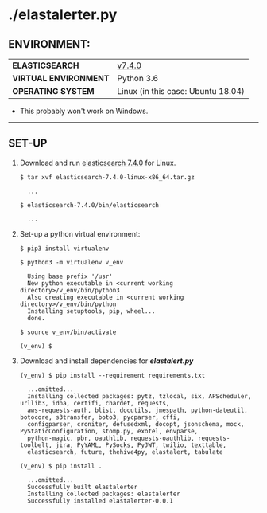 # ./elastalerter.py

## ENVIRONMENT:

<table>
<tr>
	<td><strong>ELASTICSEARCH</strong></td>
	<td><a href="https://www.elastic.co/downloads/past-releases/elasticsearch-7-4-0">v7.4.0</a></td>
</tr>
<tr>
	<td><strong>VIRTUAL ENVIRONMENT</strong></td>
	<td>Python 3.6</td>
</tr>
<tr>
	<td><strong>OPERATING SYSTEM</strong></td>
	<td>Linux (in this case: Ubuntu 18.04)</td>
</tr>
</table>

- This probably won't work on Windows.

---

## SET-UP

1. Download and run [elasticsearch 7.4.0](https://artifacts.elastic.co/downloads/elasticsearch/elasticsearch-7.4.0-linux-x86_64.tar.gz) for Linux.

   ```console
   $ tar xvf elasticsearch-7.4.0-linux-x86_64.tar.gz

     ...

   $ elasticsearch-7.4.0/bin/elasticsearch

     ...

   ```

2. Set-up a python virtual environment:

   ```console
   $ pip3 install virtualenv

   $ python3 -m virtualenv v_env

     Using base prefix '/usr'
     New python executable in <current working directory>/v_env/bin/python3
     Also creating executable in <current working directory>/v_env/bin/python
     Installing setuptools, pip, wheel...
     done.  

   $ source v_env/bin/activate

   (v_env) $
   ```

3. Download and install dependencies for __*elastalert.py*__

   ```console
   (v_env) $ pip install --requirement requirements.txt

     ...omitted...
     Installing collected packages: pytz, tzlocal, six, APScheduler, urllib3, idna, certifi, chardet, requests, 
     aws-requests-auth, blist, docutils, jmespath, python-dateutil, botocore, s3transfer, boto3, pycparser, cffi, 
     configparser, croniter, defusedxml, docopt, jsonschema, mock, PyStaticConfiguration, stomp.py, exotel, envparse, 
     python-magic, pbr, oauthlib, requests-oauthlib, requests-toolbelt, jira, PyYAML, PySocks, PyJWT, twilio, texttable, 
     elasticsearch, future, thehive4py, elastalert, tabulate
   
   (v_env) $ pip install .

     ...omitted...
     Successfully built elastalerter
     Installing collected packages: elastalerter
     Successfully installed elastalerter-0.0.1

   ```



